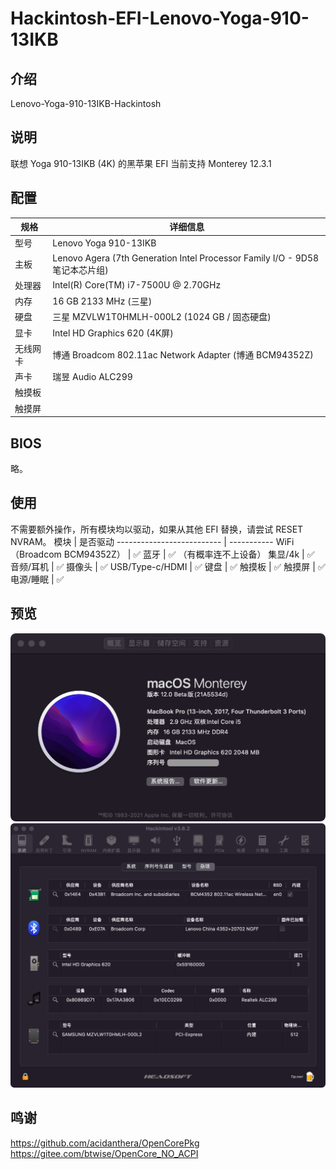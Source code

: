 # Hackintosh-EFI-Lenovo-Yoga-910-13IKB

## 介绍  
Lenovo-Yoga-910-13IKB-Hackintosh

## 说明  
联想 Yoga 910-13IKB (4K) 的黑苹果 EFI
当前支持 Monterey 12.3.1

 
## 配置  
 规格     | 详细信息
 ---------| --------
 型号     | Lenovo Yoga 910-13IKB
 主板     | Lenovo Agera (7th Generation Intel Processor Family I/O - 9D58 笔记本芯片组)
 处理器   | Intel(R) Core(TM) i7-7500U @ 2.70GHz
 内存     | 16 GB 2133 MHz (三星)
 硬盘     | 三星 MZVLW1T0HMLH-000L2 (1024 GB / 固态硬盘)
 显卡     | Intel HD Graphics 620  (4K屏)
 无线网卡  | 博通 Broadcom 802.11ac Network Adapter (博通 BCM94352Z)
 声卡     | 瑞昱 Audio ALC299
 触摸板   |
 触摸屏   |


## BIOS
 略。  
 
## 使用
不需要额外操作，所有模块均以驱动，如果从其他 EFI 替换，请尝试 RESET NVRAM。
 模块                       | 是否驱动
 -------------------------- | ----------- 
 WiFi（Broadcom BCM94352Z） | ✅
 蓝牙                       | ✅ （有概率连不上设备）
 集显/4k                    | ✅ 
 音频/耳机                  | ✅
 摄像头                     | ✅
 USB/Type-c/HDMI            | ✅
 键盘                       | ✅
 触摸板                     | ✅
 触摸屏                     | ✅
 电源/睡眠                  | ✅
## 预览
 ![Image text](screenshot/QQ图片20211006155046.png)   
 ![Image text](screenshot/QQ图片20211006155107.png)   
  
## 鸣谢
https://github.com/acidanthera/OpenCorePkg  
https://gitee.com/btwise/OpenCore_NO_ACPI  

